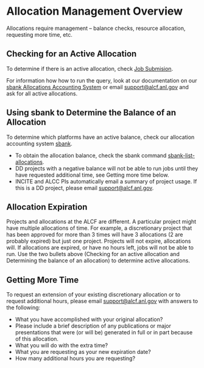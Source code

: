 # Allocation Management Overview
Allocations require management – balance checks, resource allocation, requesting more time, etc.

## Checking for an Active Allocation
To determine if there is an active allocation, check [Job Submision](https://www.alcf.anl.gov/support/user-guides/theta/queueing-and-running-jobs/job-and-queue-scheduling/index.html#submit-a-job).

For information how how to run the query, look at our documentation on our [sbank Allocations Accounting System](https://www.alcf.anl.gov/support-center/account-and-project-management/sbank-allocation-accounting-system) or email [support@alcf.anl.gov](mailto:support@alcf.anl.gov) and ask for all active allocations.

## Using sbank to Determine the Balance of an Allocation
To determine which platforms have an active balance, check our allocation accounting system [sbank](https://www.alcf.anl.gov/support-center/account-and-project-management/sbank-allocation-accounting-system).

- To obtain the allocation balance, check the sbank command [sbank-list-allocations](https://www.alcf.anl.gov/support-center/account-and-project-management/sbank-list-allocations).
- DD projects with a negative balance will not be able to run jobs until they have requested additional time, see Getting more time below.
- INCITE and ALCC PIs automatically email a summary of project usage.  If this is a DD project, please email [support@alcf.anl.gov](mailto:support@alcf.anl.gov).

## Allocation Expiration
Projects and allocations at the ALCF are different.  A particular project might have multiple allocations of time. For example, a discretionary project that has been approved for more than 3 times will have 3 allocations (2 are probably expired) but just one project. Projects will not expire, allocations will. If allocations are expired, or have no hours left, jobs will not be able to run. Use the two bullets above (Checking for an active allocation and Determining the balance of an allocation) to determine active allocations.

## Getting More Time
To request an extension of your existing discretionary allocation or to request additional hours, please email [support@alcf.anl.gov](mailto:support@alcf.anl.gov) with answers to the following:

- What you have accomplished with your original allocation?
-   Please include a brief description of any publications or major presentations that were (or will be) generated in full or in part because of this allocation.
- What you will do with the extra time?
- What you are requesting as your new expiration date?
- How many additional hours you are requesting?
